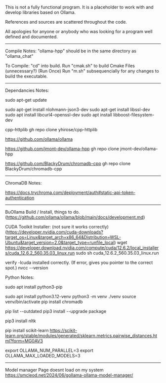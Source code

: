 This is not a fully functional program.  It is a placeholder to work with and develop libraries 
  based on Ollama.

  References and sources are scattered throughout the code.
  
  All apologies for anyone or anybody who was looking for a program well defined and documented.

--- 

Compile Notes:
  "ollama-hpp" should be in the same directory as "ollama_chat"

To Compile:
  "cd" into build.
  Run "cmak.sh" to build Cmake Files (unnecessary?) (Run Once)
  Run "m.sh" subsequencially for any changes to build the executable.

---

Dependancies Notes:

sudo apt-get update

sudo apt-get install nlohmann-json3-dev
sudo apt-get install libssl-dev
sudo apt install libcurl4-openssl-dev
sudo apt install libboost-filesystem-dev


cpp-httplib
gh repo clone yhirose/cpp-httplib

https://github.com/ollama/ollama

https://github.com/jmont-dev/ollama-hpp
gh repo clone jmont-dev/ollama-hpp

https://github.com/BlackyDrum/chromadb-cpp
gh repo clone BlackyDrum/chromadb-cpp

---

ChromaDB Notes:

https://docs.trychroma.com/deployment/auth#static-api-token-authentication

---

BuOllama Build / Install, things to do. (https://github.com/ollama/ollama/blob/main/docs/development.md)

CUDA Toolkit Installer: (not sure it works correctly) (https://developer.nvidia.com/cuda-downloads?target_os=Linux&target_arch=x86_64&Distribution=WSL-Ubuntu&target_version=2.0&target_type=runfile_local)
wget https://developer.download.nvidia.com/compute/cuda/12.6.2/local_installers/cuda_12.6.2_560.35.03_linux.run
sudo sh cuda_12.6.2_560.35.03_linux.run

verify -lcuda installed correctly.  (If error, gives you pointer to the correct spot.)
nvcc --version


Python Notes:

sudo apt install python3-pip

sudo apt install python3.12-venv
python3 -m venv ./venv
source venv/bin/activate
pip install chromadb

pip list --outdated
pip3 install --upgrade package

pip3 install nltk

pip install scikit-learn
https://scikit-learn.org/stable/modules/generated/sklearn.metrics.pairwise_distances.html?form=MG0AV3


export OLLAMA_NUM_PARALLEL=3
export OLLAMA_MAX_LOADED_MODELS=3

---

Model manager
Page doesnt load on my system 
https://smcleod.net/2024/06/gollama-ollama-model-manager/